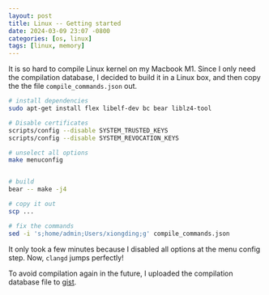 ```yaml
---
layout: post
title: Linux -- Getting started
date: 2024-03-09 23:07 -0800
categories: [os, linux]
tags: [linux, memory]
---
```


It is so hard to compile Linux kernel on my Macbook M1. Since I only need the
compilation database, I decided to build it in a Linux box, and then copy the
the file `compile_commands.json` out.

```bash
# install dependencies
sudo apt-get install flex libelf-dev bc bear liblz4-tool

# Disable certificates
scripts/config --disable SYSTEM_TRUSTED_KEYS
scripts/config --disable SYSTEM_REVOCATION_KEYS

# unselect all options
make menuconfig


# build
bear -- make -j4

# copy it out
scp ...

# fix the commands
sed -i 's;home/admin;Users/xiongding;g' compile_commands.json
```

It only took a few minutes because I disabled all options at the menu config
step. Now, `clangd` jumps perfectly!

To avoid compilation again in the future, I uploaded the compilation database
file to
[gist](https://gist.github.com/dingxiong/c4c02343cf68382f0fc83b505c61443d).
